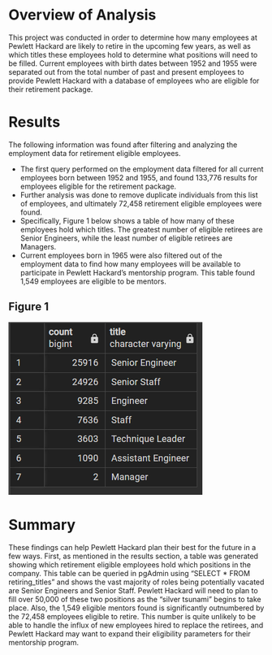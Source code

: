 # Overview of Analysis
This project was conducted in order to determine how many employees at Pewlett Hackard are likely to retire in the upcoming few years, as well as which titles these employees hold to determine what positions will need to be filled.  Current employees with birth dates between 1952 and 1955 were separated out from the total number of past and present employees to provide Pewlett Hackard with a database of employees who are eligible for their retirement package.

# Results
The following information was found after filtering and analyzing the employment data for retirement eligible employees.
* The first query performed on the employment data filtered for all current employees born between 1952 and 1955, and found 133,776 results for employees eligible for the retirement package.
* Further analysis was done to remove duplicate individuals from this list of employees, and ultimately 72,458 retirement eligible employees were found.
* Specifically, Figure 1 below shows a table of how many of these employees hold which titles.  The greatest number of eligible retirees are Senior Engineers, while the least number of eligible retirees are Managers.
* Current employees born in 1965 were also filtered out of the employment data to find how many employees will be available to participate in Pewlett Hackard’s mentorship program.  This table found 1,549 employees are eligible to be mentors.

## Figure 1

![This is an image](https://github.com/ssimonson93/Pewlett-Hackard-Analysis/blob/main/Retirees%20by%20Title.PNG)

# Summary
These findings can help Pewlett Hackard plan their best for the future in a few ways.  First, as mentioned in the results section, a table was generated showing which retirement eligible employees hold which positions in the company.  This table can be queried in pgAdmin using “SELECT * FROM retiring_titles” and shows the vast majority of roles being potentially vacated are Senior Engineers and Senior Staff.  Pewlett Hackard will need to plan to fill over 50,000 of these two positions as the “silver tsunami” begins to take place.  Also, the 1,549 eligible mentors found is significantly outnumbered by the 72,458 employees eligible to retire.  This number is quite unlikely to be able to handle the influx of new employees hired to replace the retirees, and Pewlett Hackard may want to expand their eligibility parameters for their mentorship program.
